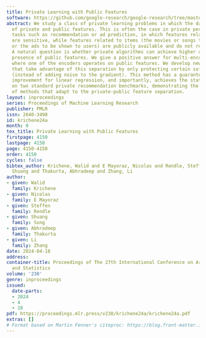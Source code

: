 ```yaml
---
title: Private Learning with Public Features
software: https://github.com/google-research/google-research/tree/master/dp_alternating_minimization
abstract: We study a class of private learning problems in which the data is a join
  of private and public features. This is often the case in private personalization
  tasks such as recommendation or ad prediction, in which features related to individuals
  are sensitive, while features related to items (the movies or songs to be recommended,
  or the ads to be shown to users) are publicly available and do not require protection.
  A natural question is whether private algorithms can achieve higher utility in the
  presence of public features. We give a positive answer for multi-encoder models
  where one of the encoders operates on public features. We develop new algorithms
  that take advantage of this separation by only protecting certain sufficient statistics
  (instead of adding noise to the gradient). This method has a guaranteed utility
  improvement for linear regression, and importantly, achieves the state of the art
  on two standard private recommendation benchmarks, demonstrating the importance
  of methods that adapt to the private-public feature separation.
layout: inproceedings
series: Proceedings of Machine Learning Research
publisher: PMLR
issn: 2640-3498
id: krichene24a
month: 0
tex_title: Private Learning with Public Features
firstpage: 4150
lastpage: 4158
page: 4150-4158
order: 4150
cycles: false
bibtex_author: Krichene, Walid and E Mayoraz, Nicolas and Rendle, Steffen and Song,
  Shuang and Thakurta, Abhradeep and Zhang, Li
author:
- given: Walid
  family: Krichene
- given: Nicolas
  family: E Mayoraz
- given: Steffen
  family: Rendle
- given: Shuang
  family: Song
- given: Abhradeep
  family: Thakurta
- given: Li
  family: Zhang
date: 2024-04-18
address:
container-title: Proceedings of The 27th International Conference on Artificial Intelligence
  and Statistics
volume: '238'
genre: inproceedings
issued:
  date-parts:
  - 2024
  - 4
  - 18
pdf: https://proceedings.mlr.press/v238/krichene24a/krichene24a.pdf
extras: []
# Format based on Martin Fenner's citeproc: https://blog.front-matter.io/posts/citeproc-yaml-for-bibliographies/
---
```

